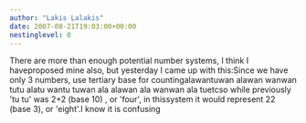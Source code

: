 ```yaml
---
author: "Lakis Lalakis"
date: 2007-08-21T19:03:00+00:00
nestinglevel: 0
---
```

There are more than enough potential number systems, I think I haveproposed mine also, but yesterday I came up with this:Since we have only 3 numbers, use tertiary base for countingalawantuwan alawan wanwan tutu alatu wantu tuwan ala alawan ala wanwan ala tuetcso while previously 'tu tu' was 2+2 (base 10) , or 'four', in thissystem it would represent 22 (base 3), or 'eight'.I know it is confusing